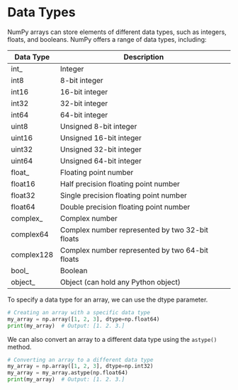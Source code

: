 # Data Types

NumPy arrays can store elements of different data types, such as integers, floats, and booleans. NumPy offers a range of data types, including:

| Data Type  | Description                                     |
| ---------- | ----------------------------------------------- |
| int\_      | Integer                                         |
| int8       | 8-bit integer                                   |
| int16      | 16-bit integer                                  |
| int32      | 32-bit integer                                  |
| int64      | 64-bit integer                                  |
| uint8      | Unsigned 8-bit integer                          |
| uint16     | Unsigned 16-bit integer                         |
| uint32     | Unsigned 32-bit integer                         |
| uint64     | Unsigned 64-bit integer                         |
| float\_    | Floating point number                           |
| float16    | Half precision floating point number            |
| float32    | Single precision floating point number          |
| float64    | Double precision floating point number          |
| complex\_  | Complex number                                  |
| complex64  | Complex number represented by two 32-bit floats |
| complex128 | Complex number represented by two 64-bit floats |
| bool\_     | Boolean                                         |
| object\_   | Object (can hold any Python object)             |

To specify a data type for an array, we can use the dtype parameter.

```python
# Creating an array with a specific data type
my_array = np.array([1, 2, 3], dtype=np.float64)
print(my_array)  # Output: [1. 2. 3.]
```

We can also convert an array to a different data type using the `astype()` method.

```python
# Converting an array to a different data type
my_array = np.array([1, 2, 3], dtype=np.int32)
my_array = my_array.astype(np.float64)
print(my_array)  # Output: [1. 2. 3.]
```
